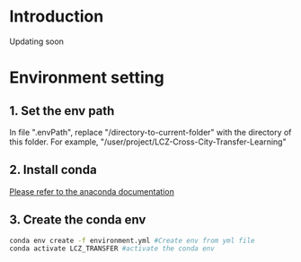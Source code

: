 # Introduction
Updating soon

# Environment setting
## 1. Set the env path
In file ".envPath", replace "/directory-to-current-folder" with the directory of this folder. For example, "/user/project/LCZ-Cross-City-Transfer-Learning"

## 2. Install conda 
[Please refer to the anaconda documentation](https://docs.anaconda.com/anaconda/install/)

## 3. Create the conda env
```bash
conda env create -f environment.yml #Create env from yml file
conda activate LCZ_TRANSFER #activate the conda env
```







